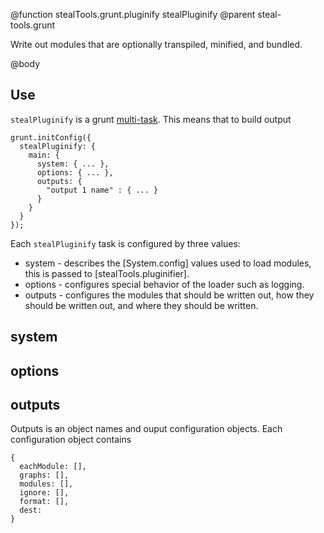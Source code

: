 @function stealTools.grunt.pluginify stealPluginify
@parent steal-tools.grunt 

Write out modules that are optionally transpiled, minified, and bundled.

@body

## Use

`stealPluginify` is a grunt [multi-task](http://gruntjs.com/creating-tasks#multi-tasks). This means that to
build output 

    grunt.initConfig({
      stealPluginify: {
        main: {
          system: { ... },
          options: { ... },
          outputs: {
            "output 1 name" : { ... }
          }
        }
      }
    });
    
Each `stealPluginify` task is configured by three values:

 - system - describes the [System.config] values used to load modules, this is passed to [stealTools.pluginifier].
 - options - configures special behavior of the loader such as logging.
 - outputs - configures the modules that should be written out, how they 
             should be written out, and where they should be written. 

## system

## options

## outputs

Outputs is an object names and ouput configuration objects.  Each configuration object contains 

    {
      eachModule: [],
      graphs: [],
      modules: [],
      ignore: [],
      format: [],
      dest: 
    }
